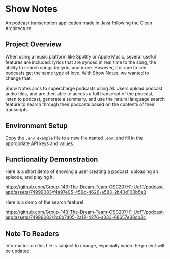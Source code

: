 # Show Notes

An podcast transcription application made in Java following the Clean Architecture.

## Project Overview
When using a music platform like Spotify or Apple Music, several useful features are included: lyrics that are synced in real time to the song, the ability to search songs by lyric, and more. However, it is rare to see podcasts get the same type of love. With Show Notes, we wanted to change that.

Show Notes aims to supercharge podcasts using AI. Users upload podcast audio files, and are then able to access a full transcript of the podcast, listen to podcast, generate a summary, and use the natural language search feature to search through their podcasts based on the contents of their transcripts. 
## Environment Setup
Copy the `.env.example` file to a new file named `.env`, and fill in the appropriate API keys and values.
## Functionality Demonstration
Here is a short demo of showing a user creating a podcast, uploading an episode, and playing it.

https://github.com/Group-143-The-Dream-Team-CSC207H1-UofT/podcast-app/assets/74999083/f4a97e05-456d-4626-a583-2b40d100b5a3

Here is a demo of the search feature!

https://github.com/Group-143-The-Dream-Team-CSC207H1-UofT/podcast-app/assets/74999083/2c6b7d05-2a12-4276-a333-68657e38cb3c


## Note To Readers
Information on this file is subject to change, especially when the project will be updated. 
